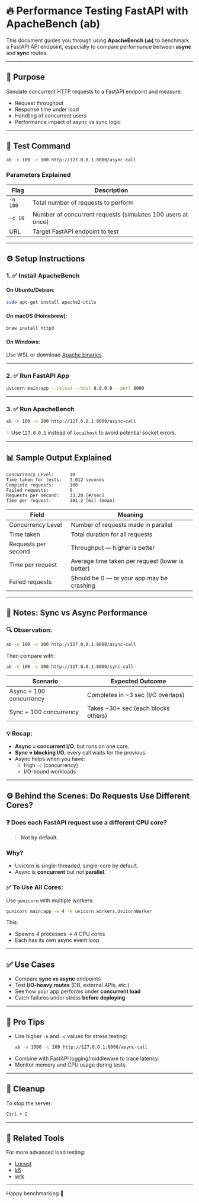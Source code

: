 # 🔥 Performance Testing FastAPI with ApacheBench (ab)

This document guides you through using **ApacheBench (`ab`)** to benchmark a FastAPI API endpoint, especially to compare performance between **async** and **sync** routes.

---

## 🚀 Purpose

Simulate concurrent HTTP requests to a FastAPI endpoint and measure:

- Request throughput
- Response time under load
- Handling of concurrent users
- Performance impact of async vs sync logic

---

## 🧪 Test Command

```bash
ab -n 100 -c 100 http://127.0.0.1:8000/async-call
```

### Parameters Explained

| Flag     | Description                                                 |
| -------- | ----------------------------------------------------------- |
| `-n 100` | Total number of requests to perform                         |
| `-c 10`  | Number of concurrent requests (simulates 100 users at once) |
| URL      | Target FastAPI endpoint to test                             |

---

## ⚙️ Setup Instructions

### 1. ✅ Install ApacheBench

#### On Ubuntu/Debian:

```bash
sudo apt-get install apache2-utils
```

#### On macOS (Homebrew):

```bash
brew install httpd
```

#### On Windows:

Use WSL or download [Apache binaries](https://www.apachelounge.com/download/).

---

### 2. ✅ Run FastAPI App

```bash
uvicorn main:app --reload --host 0.0.0.0 --port 8000
```

---

### 3. ✅ Run ApacheBench

```bash
ab -n 100 -c 100 http://127.0.0.1:8000/async-call
```

💡 Use `127.0.0.1` instead of `localhost` to avoid potential socket errors.

---

## 📊 Sample Output Explained

```text
Concurrency Level:      10
Time taken for tests:   3.012 seconds
Complete requests:      100
Failed requests:        0
Requests per second:    33.20 [#/sec]
Time per request:       301.2 [ms] (mean)
```

| Field               | Meaning                                          |
| ------------------- | ------------------------------------------------ |
| Concurrency Level   | Number of requests made in parallel              |
| Time taken          | Total duration for all requests                  |
| Requests per second | Throughput — higher is better                    |
| Time per request    | Average time taken per request (lower is better) |
| Failed requests     | Should be 0 — or your app may be crashing        |

---

## 🧠 Notes: Sync vs Async Performance

### 🔍 Observation:

```bash
ab -n 100 -c 100 http://127.0.0.1:8000/async-call
```

Then compare with:

```bash
ab -n 100 -c 100 http://127.0.0.1:8000/sync-call
```

| Scenario                | Expected Outcome                    |
| ----------------------- | ----------------------------------- |
| Async + 100 concurrency | Completes in ~3 sec (I/O overlaps)  |
| Sync + 100 concurrency  | Takes ~30+ sec (each blocks others) |

### 💡 Recap:

- **Async = concurrent I/O**, but runs on one core.
- **Sync = blocking I/O**, every call waits for the previous.
- Async helps when you have:
  - High `-c` (concurrency)
  - I/O-bound workloads

---

## ⚙️ Behind the Scenes: Do Requests Use Different Cores?

### ❓ Does each FastAPI request use a different CPU core?

> **Not by default.**

### Why?

- Uvicorn is single-threaded, single-core by default.
- Async is **concurrent** but not **parallel**.

### ✅ To Use All Cores:

Use `gunicorn` with multiple workers:

```bash
gunicorn main:app -w 4 -k uvicorn.workers.UvicornWorker
```

This:

- Spawns 4 processes → 4 CPU cores
- Each has its own async event loop

---

## ✅ Use Cases

- Compare **sync vs async** endpoints
- Test **I/O-heavy routes** (DB, external APIs, etc.)
- See how your app performs under **concurrent load**
- Catch failures under stress **before deploying**

---

## 🧠 Pro Tips

- Use higher `-n` and `-c` values for stress testing:
  ```bash
  ab -n 1000 -c 200 http://127.0.0.1:8000/async-call
  ```
- Combine with FastAPI logging/middleware to trace latency.
- Monitor memory and CPU usage during tests.

---

## 🧹 Cleanup

To stop the server:

```bash
Ctrl + C
```

---

## 📎 Related Tools

For more advanced load testing:

- [Locust](https://locust.io/)
- [k6](https://k6.io/)
- [wrk](https://github.com/wg/wrk)

---

Happy benchmarking 🚀
